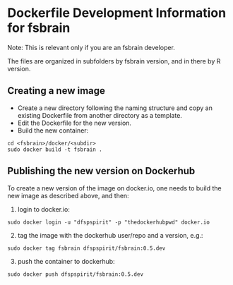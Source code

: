 
# Dockerfile Development Information for fsbrain

Note: This is relevant only if you are an fsbrain developer.

The files are organized in subfolders by fsbrain version, and in there by R version.

## Creating a new image

* Create a new directory following the naming structure and copy an existing Dockerfile from another directory as a template.
* Edit the Dockerfile for the new version.
* Build the new container:

```
cd <fsbrain>/docker/<subdir>
sudo docker build -t fsbrain .
```

## Publishing the new version on Dockerhub

To create a new version of the image on docker.io, one needs to build the new image as described above, and then:

1) login to docker.io:

```
sudo docker login -u "dfspspirit" -p "thedockerhubpwd" docker.io
```

2) tag the image with the dockerhub user/repo and a version,  e.g.:

```
sudo docker tag fsbrain dfspspirit/fsbrain:0.5.dev
```

3) push the container to dockerhub:
```
sudo docker push dfspspirit/fsbrain:0.5.dev
```


